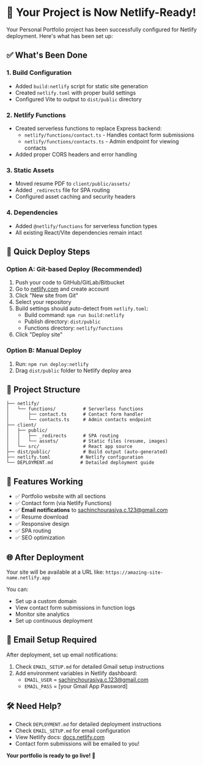 # 🚀 Your Project is Now Netlify-Ready!

Your Personal Portfolio project has been successfully configured for Netlify deployment. Here's what has been set up:

## ✅ What's Been Done

### 1. **Build Configuration**
- Added `build:netlify` script for static site generation
- Created `netlify.toml` with proper build settings
- Configured Vite to output to `dist/public` directory

### 2. **Netlify Functions**
- Created serverless functions to replace Express backend:
  - `netlify/functions/contact.ts` - Handles contact form submissions
  - `netlify/functions/contacts.ts` - Admin endpoint for viewing contacts
- Added proper CORS headers and error handling

### 3. **Static Assets**
- Moved resume PDF to `client/public/assets/`
- Added `_redirects` file for SPA routing
- Configured asset caching and security headers

### 4. **Dependencies**
- Added `@netlify/functions` for serverless function types
- All existing React/Vite dependencies remain intact

## 🎯 Quick Deploy Steps

### Option A: Git-based Deploy (Recommended)
1. Push your code to GitHub/GitLab/Bitbucket
2. Go to [netlify.com](https://netlify.com) and create account
3. Click "New site from Git"
4. Select your repository
5. Build settings should auto-detect from `netlify.toml`:
   - Build command: `npm run build:netlify`
   - Publish directory: `dist/public`
   - Functions directory: `netlify/functions`
6. Click "Deploy site"

### Option B: Manual Deploy
1. Run: `npm run deploy:netlify`
2. Drag `dist/public` folder to Netlify deploy area

## 📁 Project Structure
```
├── netlify/
│   └── functions/          # Serverless functions
│       ├── contact.ts      # Contact form handler
│       └── contacts.ts     # Admin contacts endpoint
├── client/
│   ├── public/
│   │   ├── _redirects      # SPA routing
│   │   └── assets/         # Static files (resume, images)
│   └── src/                # React app source
├── dist/public/            # Build output (auto-generated)
├── netlify.toml           # Netlify configuration
└── DEPLOYMENT.md          # Detailed deployment guide
```

## 🔧 Features Working
- ✅ Portfolio website with all sections
- ✅ Contact form (via Netlify Functions)
- ✅ **Email notifications** to sachinchourasiya.c.123@gmail.com
- ✅ Resume download
- ✅ Responsive design
- ✅ SPA routing
- ✅ SEO optimization

## 🌐 After Deployment
Your site will be available at a URL like: `https://amazing-site-name.netlify.app`

You can:
- Set up a custom domain
- View contact form submissions in function logs
- Monitor site analytics
- Set up continuous deployment

## 📧 Email Setup Required
After deployment, set up email notifications:
1. Check `EMAIL_SETUP.md` for detailed Gmail setup instructions
2. Add environment variables in Netlify dashboard:
   - `EMAIL_USER` = sachinchourasiya.c.123@gmail.com
   - `EMAIL_PASS` = [your Gmail App Password]

## 🛠 Need Help?
- Check `DEPLOYMENT.md` for detailed deployment instructions
- Check `EMAIL_SETUP.md` for email configuration
- View Netlify docs: [docs.netlify.com](https://docs.netlify.com)
- Contact form submissions will be emailed to you!

**Your portfolio is ready to go live! 🎉**
